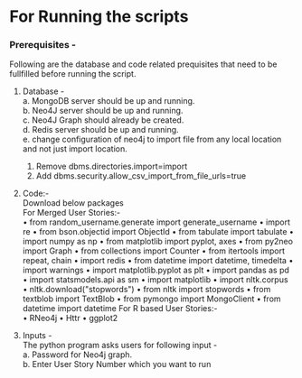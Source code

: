 # For Running the scripts

### Prerequisites -
Following are the database and code related prequisites that need to be fullfilled before running the script.  
1.	Database -  
  a. MongoDB server should be up and running.  
  b. Neo4J server should be up and running.  
  c. Neo4J Graph should already be created.  
  d. Redis server should be up and running.  
  e. change configuration of neo4j to import file from any local location and not just import location.  
    1. Remove dbms.directories.import=import  
    2. Add dbms.security.allow_csv_import_from_file_urls=true  
    
2.	Code:-  
  Download below packages  
  For Merged User Stories:-  
  • from random_username.generate import generate_username • import re • from bson.objectid import ObjectId • from tabulate import         tabulate • import numpy as np • from matplotlib import pyplot, axes • from py2neo import Graph • from collections import Counter •       from itertools import repeat, chain • import redis • from datetime import datetime, timedelta • import warnings • import                 matplotlib.pyplot as plt • import pandas as pd • import statsmodels.api as sm • import matplotlib • import nltk.corpus •                 nltk.download("stopwords") • from nltk import stopwords • from textblob import TextBlob • from pymongo import MongoClient • from         datetime import datetime
  For R based User Stories:-  
  • RNeo4j • Httr • ggplot2  

3. Inputs -   
The python program asks users for following input -   
a. Password for Neo4j graph.  
b. Enter User Story Number which you want to run
